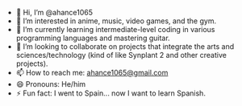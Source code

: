 - 👋 Hi, I’m @ahance1065
- 👀 I’m interested in anime, music, video games, and the gym.
- 🌱 I’m currently learning intermediate-level coding in various programming languages and mastering guitar.
- 💞️ I’m looking to collaborate on projects that integrate the arts and sciences/technology (kind of like Synplant 2 and other creative projects).
- 📫 How to reach me: ahance1065@gmail.com
- 😄 Pronouns: He/him
- ⚡ Fun fact: I went to Spain... now I want to learn Spanish.

<!---
ahance1065/ahance1065 is a ✨ special ✨ repository because its `README.md` (this file) appears on your GitHub profile.
You can click the Preview link to take a look at your changes.
--->
